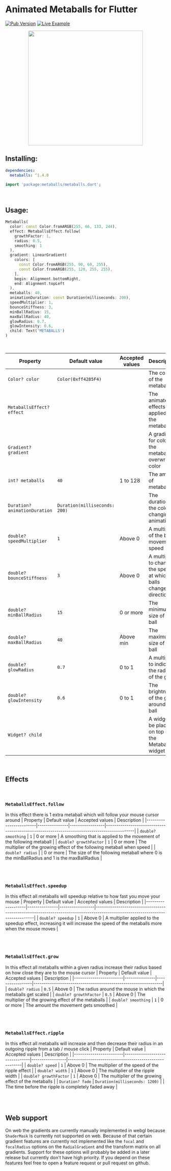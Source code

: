 <!-- 
This README describes the package. If you publish this package to pub.dev,
this README's contents appear on the landing page for your package.

For information about how to write a good package README, see the guide for
[writing package pages](https://dart.dev/guides/libraries/writing-package-pages). 

For general information about developing packages, see the Dart guide for
[creating packages](https://dart.dev/guides/libraries/create-library-packages)
and the Flutter guide for
[developing packages and plugins](https://flutter.dev/developing-packages). 
-->

# Animated Metaballs for Flutter
[![Pub Version](https://img.shields.io/pub/v/metaballs?color=3c90ff)](https://pub.dev/packages/metaballs) [![Live Example](https://img.shields.io/badge/Github%20Pages-Live%20Example-%236200ee?logo=github)](https://t99rots.github.io/flutter_metaballs/)

<p align="center">
  <img src="https://raw.githubusercontent.com/T99Rots/readme_data/main/flutter/metaballs/metaballs.webp" width="360px">
</p>

## Installing:
```yaml
dependencies:
  metaballs: ^1.4.0
```
```dart
import 'package:metaballs/metaballs.dart';
```
<br>

## Usage:
```dart
Metaballs(
  color: const Color.fromARGB(255, 66, 133, 244),
  effect: MetaballsEffect.follow(
    growthFactor: 1,
    radius: 0.5,
    smoothing: 1
  ),
  gradient: LinearGradient(
    colors: [
      const Color.fromARGB(255, 90, 60, 255),
      const Color.fromARGB(255, 120, 255, 255),
    ],
    begin: Alignment.bottomRight,
    end: Alignment.topLeft
  ),
  metaballs: 40,
  animationDuration: const Duration(milliseconds: 200),
  speedMultiplier: 1,
  bounceStiffness: 3,
  minBallRadius: 15,
  maxBallRadius: 40,
  glowRadius: 0.7,
  glowIntensity: 0.6,
  child: Text('METABALLS')
)
```
<br>

| Property                      | Default value                 | Accepted values | Description                                                      |
|-------------------------------|-------------------------------|-----------------|------------------------------------------------------------------|
| `Color? color`                | `Color(0xff4285F4)`           |                 | The color of the metaballs                                       |
| `MetaballsEffect? effect`     |                               |                 | The animated effects applied to the metaballs                    |
| `Gradient? gradient`          |                               |                 | A gradient for coloring the metaballs, overwrites color          |
| `int? metaballs`              | `40`                          | 1 to 128        | The amount of metaballs                                          |
| `Duration? animationDuration` | `Duration(milliseconds: 200)` |                 | The duration of the color changing animation                     |
| `double? speedMultiplier`     | `1`                           | Above 0         | A multiplier of the ball movement speed                          |
| `double? bounceStiffness`     | `3`                           | Above 0         | A multiplier to change the speed at which balls change direction |
| `double? minBallRadius`       | `15`                          | 0 or more       | The minimum size of a ball                                       |
| `double? maxBallRadius`       | `40`                          | Above min       | The maximum size of a ball                                       |
| `double? glowRadius`          | `0.7`                         | 0 to 1          | A multiplier to indicate the radius of the glow                  |
| `double? glowIntensity`       | `0.6`                         | 0 to 1          | The brightness of the glow around the ball                       |
| `Widget? child`               |                               |                 | A widget to be placed on top of the Metaballs widget             |

<br>

## Effects
<br>

### `MetaballsEffect.follow`
In this effect there is 1 extra metaball which will follow your mouse cursor around
| Property               | Default value | Accepted values | Description                                                                                |
|------------------------|---------------|-----------------|--------------------------------------------------------------------------------------------|
| `double? smoothing`    | `1`           | 0 or more       | A smoothing that is applied to the movement of the following metaball                      |
| `double? growthFactor` | `1`           | 0 or more       | The multiplier of the growing effect of the following metaball when speed                  |
| `double? radius`       |               | 0 or more       | The size of the following metaball where 0 is the minBallRadius and 1 is the maxBallRadius |

<br>
<br>

### `MetaballsEffect.speedup`
In this effect all metaballs will speedup relative to how fast you move your mouse 
| Property          | Default value | Accepted values | Description                                                                                                                  |
|-------------------|---------------|-----------------|------------------------------------------------------------------------------------------------------------------------------|
| `double? speedup` | `1`           | Above 0         | A multiplier applied to the speedup effect, increasing it will increase the speed of the metaballs more when the mouse moves |

<br>
<br>

### `MetaballsEffect.grow`
In this effect all metaballs within a given radius increase their radius based on how close they are to the mouse cursor
| Property               | Default value | Accepted values | Description                                                   |
|------------------------|---------------|-----------------|---------------------------------------------------------------|
| `double? radius`       | `0.5`         | Above 0         | The radius around the mouse in which the metaballs get scaled |
| `double? growthFactor` | `0.5`         | Above 0         | The multiplier of the growing effect of the metaballs         |
| `double? smoothing`    | `1`           | 0 or more       | The amount the movement gets smoothed                         |

<br>
<br>

### `MetaballsEffect.ripple`
In this effect all metaballs will increase and then decrease their radius in an outgoing ripple from a tab / mouse click
| Property               | Default value                  | Accepted values | Description                                           |
|------------------------|--------------------------------|-----------------|-------------------------------------------------------|
| `double? speed`        | `1`                            | Above 0         | The multiplier of the speed of the ripple effect      |
| `double? width`        | `1`                            | Above 0         | The multiplier of the ripple width                    |
| `double? growthFactor` | `1`                            | Above 0         | The multiplier of the growing effect of the metaballs |
| `Duration? fade`       | `Duration(milliseconds: 1200)` |                 | The time before the ripple is completely faded away   |

<br>
<br>

## Web support
On web the gradients are currently manually implemented in webgl because `ShaderMask` is currently not supported on web. Because of that certain gradient features are currently not implemented like the `focal` and `focalRadius` options on the `RadialGradient` and the transform matrix on all gradients. Support for these options will probably be added in a later release but currently don't have high priority. If you depend on these features feel free to open a feature request or pull request on github.